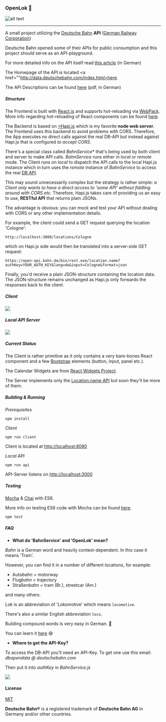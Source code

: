 ### OpenLok :train:


  ![alt text](https://s32.postimg.org/jj6vsthth/ICE_Network.png "Germany's Rail Network")

---
A small project utilizing the <a href="http://www.bahn.de">Deutsche Bahn</a> **API** (<a href="https://en.wikipedia.org/wiki/Deutsche_Bahn">German Railway Corporation</a>)

Deutsche Bahn opened some of their APIs for public consumption and this project should serve as an API-playground.

For more detailed info on the API itself read [this article](http://www.heise.de/newsticker/meldung/Open-Data-Deutsche-Bahn-gibt-Schnittstelle-fuer-Fahrplandaten-frei-3118919.html) (in German)</a>

The Homepage of the API is located <a href=""http://data.deutschebahn.com/index.html>here</a>.

The API Descriptions can be found [here](http://data.deutschebahn.com/apis/fahrplan/Fpl-API-Doku-Open-Data-BETA-0_81.pdf) (pdf, in German)</a>

##### Structure

The Frontend is built with [React.js](https://facebook.github.io/react/) and supports hot-reloading via [WebPack](https://webpack.github.io/). More info regarding hot-reloading of React components can be found [here](https://gaearon.github.io/react-hot-loader/getstarted/).

The Backend is based on [>Hapi.js](http://hapijs.com/) which is my favorite **node web server**. The Frontend uses this backend to avoid problems with CORS. Therefore, the App executes no direct calls against the real DB-API but instead against Hapi.js that is configured *to accept CORS*.

There's a special class called *BahnService** that's being used by both client and server to make API calls. *BahnService* runs either in _local_ or _remote_ mode. The Client runs on _local_ to dispatch the API calls to the local Hapi.js instance which in turn uses the _remote_ instance of *BahnService* to access the real [DB API](http://data.deutschebahn.com/).

This may sound unnecessarily complex but the strategy is rather simple: *a Client only wants to have a direct access to 'some API' without fiddling around with CORS etc.* Therefore, Hapi.js takes care of providing us an easy to use, **RESTful API** that returns plain JSONs.

The advantage is obvious: you can mock and test your API without dealing with CORS or any other implementation details.

For example, the client could send a GET request querying the location 'Cologne':

``` shell
http://localhost:3000/locations/Cologne
```
which on Hapi.js side would then be translated into a server-side GET request:
``` shell
https://open-api.bahn.de/bin/rest.exe/location.name?authKey=YOUR_AUTH_KEY&lang=de&input=Cologne&format=json
```

Finally, you'd receive a plain JSON-structure containing the location data. The JSON-structure remains unchanged as Hapi.js only forwards the responses back to the client.

##### Client

<img src="https://i.imgsafe.org/d788893fe5.png"/>

##### Local API Server

<img src="https://i.imgsafe.org/d4787bc983.png"/>

##### Current Status

The Client is rather primitive as it only contains a very bare-bones React component and a few <a href="http://getbootstrap.com/">Bootstrap</a> elements (button, input, panel etc.).

The Calendar Widgets are from [React Widgets Project](https://jquense.github.io/react-widgets/docs/#/datetime-picker).

The Server implements only the [Location.name API](http://data.deutschebahn.com/apis/fahrplan/) but soon they'll be more of them.

##### Building & Running

*Prerequisites*

```
npm install
```

*Client*

``` shell
npm run client
```

Client is located at [http://localhost:8080](http://localhost:8080/)

*Local API*

``` shell
npm run api
```

API-Server listens on [http://localhost:3000](http://localhost:3000/)

##### Testing

[Mocha](https://mochajs.org/) & [Chai](http://chaijs.com/) with ES6.

More info on testing ES6 code with Mocha can be found [here](http://jamesknelson.com/testing-in-es6-with-mocha-and-babel-6/).

``` shell
npm test
```

##### FAQ

- **What do 'BahnService' and 'OpenLok' mean?**

*Bahn* is a German word and heavily context-dependent. In this case it means 'Train'.

However, you can find it in a number of different locations, for example:

- Auto*bahn*    = motorway
- Flug*bahn*    = trajectory
- Straßen*bahn* = tram (Br.), streetcar (Am.)

and many others.

*Lok* is an abbreviation of 'Lokomotive' which means `locomotive`.

There's also a similar English abbreviation `loco`.

Building compound words is very easy in German. :speech_balloon:

You can learn it [here](https://www.goethe.de/en/spr/kup.html) :smile:

- **Where to get the API-Key?**

To access the DB-API you'll need an API-Key. To get one use this email:  *dbopendata @ deutschebahn.com*

Then put it into *authKey* in *BahnService.js*

<img src="http://fs5.directupload.net/images/160229/fgxliqik.png"/>



#### License

[MIT](https://github.com/brakmic/OpenLok/blob/master/LICENSE)

**Deutsche Bahn®** is a registered trademark of **Deutsche Bahn AG** in Germany and/or other countries.
